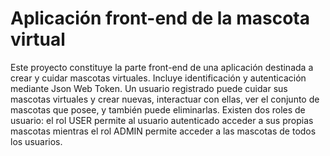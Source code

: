 # Aplicación front-end de la mascota virtual

Este proyecto constituye la parte front-end de una aplicación destinada a crear y cuidar mascotas virtuales. Incluye identificación y autenticación mediante Json Web Token. Un usuario registrado puede cuidar sus mascotas virtuales y crear nuevas, interactuar con ellas, ver el conjunto de mascotas que posee, y también puede eliminarlas. Existen dos roles de usuario: el rol USER permite al usuario autenticado acceder a sus propias mascotas mientras el rol ADMIN permite acceder a las mascotas de todos los usuarios.
